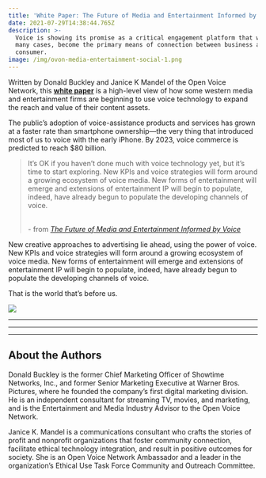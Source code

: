 ```yaml
---
title: 'White Paper: The Future of Media and Entertainment Informed by Voice'
date: 2021-07-29T14:38:44.765Z
description: >-
  Voice is showing its promise as a critical engagement platform that will, in
  many cases, become the primary means of connection between business and
  consumer. 
image: /img/ovon-media-entertainment-social-1.png
---
```

Written by Donald Buckley and Janice K Mandel of the Open Voice Network, this [**white paper**](https://drive.google.com/file/d/19vCCnB5rT5T1MFhBOrrszFhjrqJDhbZ6/view?usp=sharing) is a high-level view of how some western media and entertainment firms are beginning to use voice technology to expand the reach and value of their content assets.

The public’s adoption of voice-assistance products and services has grown at a faster rate than smartphone ownership—the very thing that introduced most of us to voice with the early iPhone. By 2023, voice commerce is predicted to reach $80 billion.

> It’s OK if you haven’t done much with voice technology yet, but it’s time to start exploring. New KPIs and voice strategies will form around a growing ecosystem of voice media. New forms of entertainment will emerge and extensions of entertainment IP will begin to populate, indeed, have already begun to populate the developing channels of voice.<br></br>
>
> \- from [_The Future of Media and Entertainment Informed by Voice_](https://drive.google.com/file/d/19vCCnB5rT5T1MFhBOrrszFhjrqJDhbZ6/view?usp=sharing)

New creative approaches to advertising lie ahead, using the power of voice. New KPIs and voice strategies will form around a growing ecosystem of voice media. New forms of entertainment will emerge and extensions of entertainment IP will begin to populate, indeed, have already begun to populate the developing channels of voice.

That is the world that’s before us.

<a href="https://drive.google.com/file/d/19vCCnB5rT5T1MFhBOrrszFhjrqJDhbZ6/view?usp=sharing" target="_blank"><img style="height: auto; width: auto" src="img/open-voice-network-ovon-voice-for-everyone-white-paper-the-future-of-media-and-entertainment-informed-by-voice-full-report-1.png"  /></a>

- - -

- - -

- - -

## About the Authors

Donald Buckley is the former Chief Marketing Officer of Showtime Networks, Inc., and former Senior Marketing Executive at Warner Bros. Pictures, where he founded the company’s first digital marketing division. He is an independent consultant for streaming TV, movies, and marketing, and is the Entertainment and Media Industry Advisor to the Open Voice Network.

Janice K. Mandel is a communications consultant who crafts the stories of profit and nonprofit organizations that foster community connection, facilitate ethical technology integration, and result in positive outcomes for society. She is an Open Voice Network Ambassador and a leader in the organization’s Ethical Use Task Force Community and Outreach Committee.
